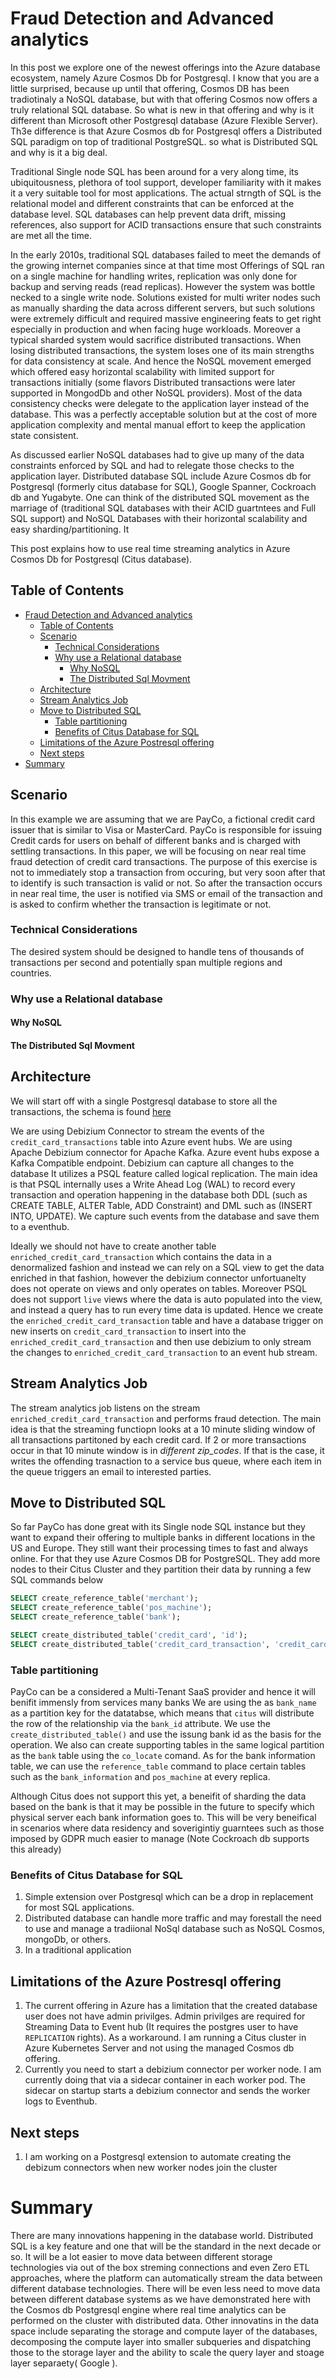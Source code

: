 # Fraud Detection and Advanced analytics

In this post we explore one of the newest offerings into the Azure database ecosystem, namely Azure Cosmos Db for Postgresql. I know that you are a little surprised, because up until that offering, Cosmos DB has been tradiotinaly a NoSQL database, but with that offering Cosmos now offers a truly relational SQL database. So what is new in that offering and why is it different than Microsoft other Postgresql database (Azure Flexible Server). Th3e difference is that Azure Cosmos db for Postgresql offers a Distributed SQL paradigm on top of traditional PostgreSQL. so what is Distributed SQL and why is it a big deal.

Traditional Single node SQL has been around for a very along time, its ubiquitousness, plethora of tool support, developer familiarity with it makes it a very suitable tool for most applications. The actual strngth of SQL is the relational model and different constraints that can be enforced at the database level. SQL databases can help prevent data drift, missing references, also support for ACID transactions ensure that such constraints are met all the time.

In the early 2010s, traditional SQL databases failed to meet the demands of the growing internet companies since at that time most Offerings of SQL ran on a single machine for handling writes, replication was only done for backup and serving reads (read replicas). However the system was bottle necked to a single write node. Solutions existed for multi writer nodes such as manually sharding the data across different servers, but such solutions were extremely difficult and required massive engineering feats to get right especially in production and when facing huge workloads. Moreover a typical sharded system would sacrifice distributed transactions. When losing distributed transactions, the system loses one of its main strengths for data consistency at scale. And hence the NoSQL movement emerged which offered easy horizontal scalability with limited support for transactions initially (some flavors Distributed transactions were later supported in MongodDb and other NoSQL providers). Most of the data consistency checks were delegate to the application layer instead of the database. This was a perfectly acceptable solution but at the cost of more application complexity and mental manual effort to keep the application state consistent.

As discussed earlier NoSQL databases had to give up many of the data constraints enforced by SQL and had to relegate those checks to the application layer. Distributed database SQL include Azure Cosmos db for Postgresql (formerly citus database for SQL), Google Spanner, Cockroach db and Yugabyte. One can think of the distributed SQL movement as the marriage of (traditional SQL databases with their ACID guartntees and Full SQL support) and NoSQL Databases with their horizontal scalability and easy sharding/partitioning. It


This post explains how to use real time streaming analytics in Azure Cosmos Db for Postgresql (Citus database).

## Table of Contents

- [Fraud Detection and Advanced analytics](#fraud-detection-and-advanced-analytics)
  - [Table of Contents](#table-of-contents)
  - [Scenario](#scenario)
    - [Technical Considerations](#technical-considerations)
    - [Why use a Relational database](#why-use-a-relational-database)
      - [Why NoSQL](#why-nosql)
      - [The Distributed Sql Movment](#the-distributed-sql-movment)
  - [Architecture](#architecture)
  - [Stream Analytics Job](#stream-analytics-job)
  - [Move to Distributed SQL](#move-to-distributed-sql)
    - [Table partitioning](#table-partitioning)
    - [Benefits of Citus Database for SQL](#benefits-of-citus-database-for-sql)
  - [Limitations of the Azure Postresql offering](#limitations-of-the-azure-postresql-offering)
  - [Next steps](#next-steps)
- [Summary](#summary)

## Scenario

In this example we are assuming that we are PayCo, a fictional credit card issuer that is similar to Visa or MasterCard. PayCo is responsible for issuing Credit cards for users on behalf of different banks and is charged with settling transactions.
In this paper, we will be focusing on near real time fraud detection of credit card transactions. The purpose of this exercise is not to immediately stop a transaction from occuring, but very soon after that to identify is such transaction is valid or not. So after the transaction occurs in near real time, the user is notified via SMS or email of the transaction and is asked to confirm whether the transaction is legitimate or not.

### Technical Considerations

The desired system should be designed to handle tens of thousands of transactions per second and potentially span multiple regions and countries.

### Why use a Relational database

#### Why NoSQL



#### The Distributed Sql Movment



## Architecture

We will start off with a single Postgresql database to store all the transactions, the schema is found [here](../src/database/sql/migrations/1/V1__Init_database.sql)

We are using Debizium Connector to stream the events of the `credit_card_transactions` table into Azure event hubs. We are using Apache Debizium connector for Apache Kafka. Azure event hubs expose a Kafka Compatible endpoint. Debizium can capture all changes to the database It utilizes a PSQL feature called logical replication. The main idea is that PSQL internally uses a Write Ahead Log (WAL) to record every transaction and operation happening in the database both DDL  (such as CREATE TABLE, ALTER Table, ADD Constraint) and DML such as (INSERT INTO, UPDATE). We capture such events from the database and save them to a eventhub.

Ideally we should not have to create another table `enriched_credit_card_transaction` which contains the data in a denormalized fashion and instead we can rely on a SQL view to get the data enriched in that fashion, however the debizium connector unfortuanelty does not operate on views and only operates on tables. Moreover PSQL does not support `live` views where the data is auto populated into the view, and instead a query has to run every time data is updated. Hence we create the `enriched_credit_card_transaction` table and have a database trigger on new inserts on `credit_card_transaction` to insert into the `enriched_credit_card_transaction` and then use debizium to only stream the changes to `enriched_credit_card_transaction` to an event hub stream.

## Stream Analytics Job

The stream analytics job listens on the stream `enriched_credit_card_transaction` and performs fraud detection. The main idea is that the streaming functiopn looks at a 10 minute sliding window of all transactions partitoned by each credit card. If 2 or more transactions occur in that 10 minute window is in *different zip_codes*. If that is the case, it writes the offending trasnaction to a service bus queue, where each item in the queue triggers an email to interested parties.

## Move to Distributed SQL

So far PayCo has done great with its Single node SQL instance but they want to expand their offering to multiple banks in different locations in the US and Europe. They still want their processing times to fast and always online. For that they use Azure Cosmos DB for PostgreSQL. They add more nodes to their Citus Cluster and they partition their data by running a few SQL commands below

```SQL
SELECT create_reference_table('merchant');
SELECT create_reference_table('pos_machine');
SELECT create_reference_table('bank');

SELECT create_distributed_table('credit_card', 'id');
SELECT create_distributed_table('credit_card_transaction', 'credit_card_id');
```

### Table partitioning

PayCo can be a considered a Multi-Tenant SaaS provider and hence it will benifit immensly from  services many banks We are using the as `bank_name` as a partition key for the datatabse, which means that `citus` will distribute the row of the relationship via the `bank_id` attribute. We use the `create_distributed_table()` and use the issung bank id as the basis for the operation. We also can create supporting tables in the same logical partition as the `bank` table using the `co_locate` comand. As for the bank information table, we can use the `reference_table` command to place certain tables such as the `bank_information` and `pos_machine` at every replica.

Although Citus does not support this yet, a beneifit of sharding the data based on the bank is that it may be possible in the future to specify which physical server each bank information goes to. This will be very beneifical in scenarios where data residency and soverigintiy guarntees such as those imposed by GDPR much easier to manage (Note Cockroach db supports this already)

### Benefits of Citus Database for SQL

1. Simple extension over Postgresql which can be a drop in replacement for most SQL applications.
2. Distributed database can handle more traffic and may forestall the need to use and manage a tradiional NoSql database such as NoSQL Cosmos, mongoDb, or others.
3. In a traditional application

## Limitations of the Azure Postresql offering

1. The current offering in Azure has a limitation that the created database user does not have admin privilges. Admin privilges are required for Streaming Data to Event hub (It requires the postgres user to have `REPLICATION` rights). As a workaround. I am running a Citus cluster in Azure Kubernetes Server and not using the managed Cosmos db offering.
2. Currently you need to start a debizium connector per worker node. I am currently doing that via a sidecar container in each worker pod. The sidecar on startup starts a debizium connector and sends the worker logs to Eventhub.

## Next steps

1. I am working on a Postgresql extension to automate creating the debizum connectors when new worker nodes join the cluster

# Summary

There are many innovations happening in the database world. Distributed SQL is a key feature and one that will be the standard in the next decade or so. It will be a lot easier to move data between different storage technologies via out of the box streming connections and even Zero ETL approaches, where the platform can automatically stream the data between different database technologies. There will be even less need to move data between different database systems  as we have demonstrated here with the Cosmos db Postgresql engine where real time analytics can be performed on the cluster with distributed data. Other innovatins in the data space include separating the storage and compute layer of the databases, decomposing the compute layer into smaller subqueries and dispatching those to the storage layer and the ability to scale the query layer and stoage layer separaety( Google ).
